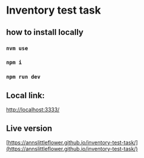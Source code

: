 # Inventory test task

## how to install locally

### `nvm use`

### `npm i`

### `npm run dev`

## Local link:

[http://localhost:3333/](http://localhost:3333/)

## Live version

[https://annslittleflower.github.io/inventory-test-task/](https://annslittleflower.github.io/inventory-test-task/)
